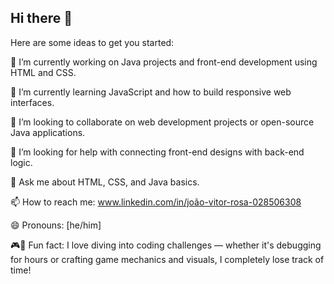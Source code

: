 ## Hi there 👋

Here are some ideas to get you started:

🔭 I’m currently working on Java projects and front-end development using HTML and CSS.

🌱 I’m currently learning JavaScript and how to build responsive web interfaces.

👯 I’m looking to collaborate on web development projects or open-source Java applications.

🤔 I’m looking for help with connecting front-end designs with back-end logic.

💬 Ask me about HTML, CSS, and Java basics.

📫 How to reach me: www.linkedin.com/in/joão-vitor-rosa-028506308

😄 Pronouns: [he/him]

🎮🎨 Fun fact: I love diving into coding challenges — whether it's debugging for hours or crafting game mechanics and visuals, I completely lose track of time!

